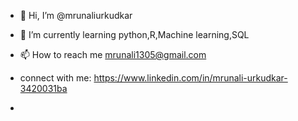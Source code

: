 - 👋 Hi, I’m @mrunaliurkudkar
- 🌱 I’m currently learning python,R,Machine learning,SQL
- 📫 How to reach me mrunali1305@gmail.com

- connect with me: https://www.linkedin.com/in/mrunali-urkudkar-3420031ba
- 
